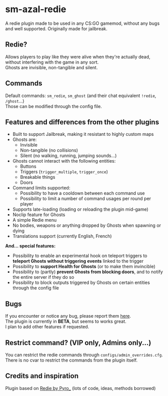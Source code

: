 # sm-azal-redie
A redie plugin made to be used in any CS:GO gamemod, without any bugs and well supported. Originally made for jailbreak.

## Redie?
Allows players to play like they were alive when they're actually dead, without interfering with the game in any sort.\
Ghosts are invisible, non-tangible and silent.

## Commands
Default commands: `sm_redie`, `sm_ghost` (and their chat equivalent `!redie`, `/ghost`...)\
Those can be modified through the config file.

## Features and differences from the other plugins
- Built to support Jailbreak, making it resistant to highly custom maps
- Ghosts are:
  - Invisible
  - Non-tangible (no collisions)
  - Silent (no walking, running, jumping sounds...)
- Ghosts cannot interact with the following entities:
  - Buttons
  - Triggers (`trigger_multiple`, `trigger_once`)
  - Breakable things
  - Doors
- Command limits supported:
  - Possibility to have a cooldown between each command use
  - Possibility to limit a number of command usages per round per player
- Supports late-loading (loading or reloading the plugin mid-game)
- Noclip feature for Ghosts
- A simple Redie menu
- No bodies, weapons or anything dropped by Ghosts when spawning or dying
- Translations support (currently English, French)

**And... special features:**
- Possibility to enable an experimental hook on teleport triggers to **teleport Ghosts without triggering events** linked to the trigger
- Possibility to **support Health for Ghosts** (or to make them invincible)
- Possibility to (partly) **prevent Ghosts from blocking doors**, and to notify the entire server if they do so
- Possibility to block outputs triggered by Ghosts on certain entities through the config file

## Bugs
If you encounter or notice any bug, please report them [here](https://github.com/azalty/sm-azal-redie/issues).\
The plugin is currently in **BETA**, but seems to works great.\
I plan to add other features if requested.

## Restrict command? (VIP only, Admins only...)
You can restrict the redie commands through `configs/admin_overrides.cfg`.\
There is no cvar to restrict the commands from the plugin itself.

## Credits and inspiration
Plugin based on [Redie by Pyro_](https://forums.alliedmods.net/showthread.php?t=248194) (lots of code, ideas, methods borrowed)
